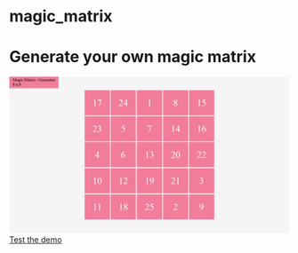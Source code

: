# magic_matrix
<h1>Generate your own magic matrix</h1>

<img src="matrix5.jpg">
<a href="https://rahul3v.xyz/github/magic_matrix" target="_blank">Test the demo</a>
